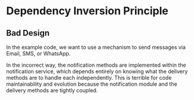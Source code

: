 # Dependency Inversion Principle

## Bad Design

In the example code, we want to use a mechanism to send messages via Email, SMS, or WhatsApp.

In the incorrect way, the notification methods are implemented within the notification service, which depends entirely on knowing what the delivery methods are to handle each independently. 
This is terrible for code maintainability and evolution because the notification module and the delivery methods are tightly coupled.
